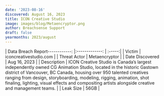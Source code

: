```yaml
---
date: '2023-08-16'
discovered: August 16, 2023
title: ICON Creative Studio
image: images/blog/Metaencryptor.png
author: Breachsense Support
draft: false
yearmonths: 2023/august
---
```


| Data Breach Report------------:     |:-------------:    | :-----:|
| Victim      | iconcreativestudio.com      | 
| Threat Actor      |  Metaencryptor     | 
| Date Discovered      | Aug 16, 2023      | 
| Description      | ICON Creative Studio is Canada’s largest independently owned CG Animation Studio, located in the historic Gastown district of Vancouver, BC Canada, housing over 950 talented creatives ranging from design, storyboarding, modeling, rigging, animation, shot finaling, lighting, visual effects and compositing artists alongside creative and management teams.      | 
| Leak Size      | 56GB      | 

